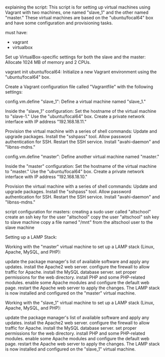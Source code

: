explaining the script:
This script is for setting up virtual machines using Vagrant with two machines,
 one named "slave_1" and the other named "master." These virtual machines are 
 based on the "ubuntu/focal64" box and have some configuration and provisioning
 tasks.

must have: 
- vagrant
- virtualbox

Set up VirtualBox-specific settings for both the slave and the master:
Allocate 1024 MB of memory and 2 CPUs.

vagrant init ubuntu/focal64:
Initialize a new Vagrant environment using the "ubuntu/focal64" box.

Create a Vagrant configuration file called "Vagrantfile" with the following settings:

config.vm.define "slave_1": Define a virtual machine named "slave_1."

Inside the "slave_1" configuration:
Set the hostname of the virtual machine to "slave-1."
Use the "ubuntu/focal64" box.
Create a private network interface with IP address "192.168.18.11."

Provision the virtual machine with a series of shell commands:
Update and upgrade packages.
Install the "sshpass" tool.
Allow password authentication for SSH.
Restart the SSH service.
Install "avahi-daemon" and "libnss-mdns."

config.vm.define "master": Define another virtual machine named "master."

Inside the "master" configuration:
Set the hostname of the virtual machine to "master."
Use the "ubuntu/focal64" box.
Create a private network interface with IP address "192.168.18.10."


Provision the virtual machine with a series of shell commands:
Update and upgrade packages.
Install the "sshpass" tool.
Allow password authentication for SSH.
Restart the SSH service.
Install "avahi-daemon" and "libnss-mdns."

script configuration for masters:
creating a sudo user called "altschool"
create an ssh key for the user "altschool"
copy the user "altschool" ssh key to slave machine
copy a file named "/mnt" from the altschool user to the slave machine

Setting up a LAMP Stack:

Working with the "master" virtual machine to set up a LAMP stack (Linux, Apache, MySQL, and PHP):

 update the package manager's list of available software and apply any updates.
 install the Apache2 web server.
 configure the firewall to allow traffic for Apache.
 install the MySQL database server. 
 set proper permissions for the web directory.
 install PHP and some PHP-related modules.
 enable some Apache modules and configure the default web page.
 restart the Apache web server to apply the changes.
The LAMP stack is now installed and configured on the "master" virtual machine.

Working with the "slave_1" virtual machine to set up a LAMP stack (Linux, Apache, MySQL, and PHP):

update the package manager's list of available software and apply any updates.
 install the Apache2 web server.
 configure the firewall to allow traffic for Apache.
 install the MySQL database server. 
 set proper permissions for the web directory.
 install PHP and some PHP-related modules.
 enable some Apache modules and configure the default web page.
 restart the Apache web server to apply the changes.
The LAMP stack is now installed and configured on the "slave_1" virtual machine.